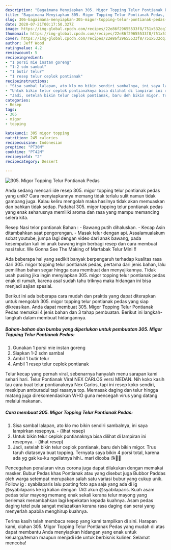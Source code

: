 ```yaml
---
description: "Bagaimana Menyiapkan 305. Migor Topping Telur Pontianak Pedas, Lezat Sekali"
title: "Bagaimana Menyiapkan 305. Migor Topping Telur Pontianak Pedas, Lezat Sekali"
slug: 306-bagaimana-menyiapkan-305-migor-topping-telur-pontianak-pedas-lezat-sekali
date: 2020-07-21T00:17:50.327Z
image: https://img-global.cpcdn.com/recipes/22e86f29655533f8/751x532cq70/305-migor-topping-telur-pontianak-pedas-foto-resep-utama.jpg
thumbnail: https://img-global.cpcdn.com/recipes/22e86f29655533f8/751x532cq70/305-migor-topping-telur-pontianak-pedas-foto-resep-utama.jpg
cover: https://img-global.cpcdn.com/recipes/22e86f29655533f8/751x532cq70/305-migor-topping-telur-pontianak-pedas-foto-resep-utama.jpg
author: Jeff Wood
ratingvalue: 4.2
reviewcount: 5
recipeingredient:
- "1 porsi mie instan goreng"
- "1-2 sdm sambal"
- "1 butir telur"
- "1 resep telur ceplok pontianak"
recipeinstructions:
- "Sisa sambal lalapan, ato klo mo bikin sendiri sambalnya, ini saya lampirkan resepnya.             (lihat resep)"
- "Untuk bikin telur ceplok pontianaknya bisa dilihat di lampiran ini resepnya.             (lihat resep)"
- "Jadi, setelah bikin telur ceplok pontianak, baru deh bikin migor. Trus taruh diatasnya buat topping. Ternyata saya bikin 4 porsi total, karena ada yg gak ku-ku ngeliatnya hihi.. mari dicoba 😘👌🏻"
categories:
- Resep
tags:
- 305
- migor
- topping

katakunci: 305 migor topping 
nutrition: 245 calories
recipecuisine: Indonesian
preptime: "PT30M"
cooktime: "PT42M"
recipeyield: "2"
recipecategory: Dessert

---
```



![305. Migor Topping Telur Pontianak Pedas](https://img-global.cpcdn.com/recipes/22e86f29655533f8/751x532cq70/305-migor-topping-telur-pontianak-pedas-foto-resep-utama.jpg)

Anda sedang mencari ide resep 305. migor topping telur pontianak pedas yang unik? Cara menyiapkannya memang tidak terlalu sulit namun tidak gampang juga. Kalau keliru mengolah maka hasilnya tidak akan memuaskan dan bahkan tidak sedap. Padahal 305. migor topping telur pontianak pedas yang enak seharusnya memiliki aroma dan rasa yang mampu memancing selera kita.

Resep Nasi telor pontianak Bahan : - Bawang putih dihaluskan. - Kecap Asin ditambahkan saat pengorengan. - Masak telur dengan api. Assalamualakum sobat youtube, jumpa lagi dengan video dari anak bawang, pada kesempatan kali ini anak bawang ingin berbagi resep dan cara membuat nasi telur. We Gonna See The Making of Martabak Telur Mini !!

Ada beberapa hal yang sedikit banyak berpengaruh terhadap kualitas rasa dari 305. migor topping telur pontianak pedas, pertama dari jenis bahan, lalu pemilihan bahan segar hingga cara membuat dan menyajikannya. Tidak usah pusing jika ingin menyiapkan 305. migor topping telur pontianak pedas enak di rumah, karena asal sudah tahu triknya maka hidangan ini bisa menjadi sajian spesial.


Berikut ini ada beberapa cara mudah dan praktis yang dapat diterapkan untuk mengolah 305. migor topping telur pontianak pedas yang siap dikreasikan. Anda dapat membuat 305. Migor Topping Telur Pontianak Pedas memakai 4 jenis bahan dan 3 tahap pembuatan. Berikut ini langkah-langkah dalam membuat hidangannya.

<!--inarticleads1-->

##### Bahan-bahan dan bumbu yang diperlukan untuk pembuatan 305. Migor Topping Telur Pontianak Pedas:

1. Gunakan 1 porsi mie instan goreng
1. Siapkan 1-2 sdm sambal
1. Ambil 1 butir telur
1. Ambil 1 resep telur ceplok pontianak


Telur kecap yang pernah viral, sebenarnya hanyalah menu sarapan kami sehari hari. Telur Pontianak Viral NEX CARLOS versi MEDAN. Nih koko kasih tau cara buat telur pontianaknya Nex Carlos, tapi ini resep koko sendiri, meskipun amburadul tapi rasanya top. Memasak daging dan telur hingga matang juga direkomendasikan WHO guna mencegah virus yang datang melalui makanan. 

<!--inarticleads2-->

##### Cara membuat 305. Migor Topping Telur Pontianak Pedas:

1. Sisa sambal lalapan, ato klo mo bikin sendiri sambalnya, ini saya lampirkan resepnya. -             (lihat resep)
1. Untuk bikin telur ceplok pontianaknya bisa dilihat di lampiran ini resepnya. -             (lihat resep)
1. Jadi, setelah bikin telur ceplok pontianak, baru deh bikin migor. Trus taruh diatasnya buat topping. Ternyata saya bikin 4 porsi total, karena ada yg gak ku-ku ngeliatnya hihi.. mari dicoba 😘👌🏻


Pencegahan penularan virus corona juga dapat dilakukan dengan memakai masker. Bubur Pedas khas Pontianak atau yang disebut juga Bubbor Paddas oleh warga setempat merupakan salah satu variasi bubur yang cukup unik. Follow ig : syabilaparis lalu posting foto apa saja yang ada di ig @syabilaparis ke ig kalian dengan TAG akun @syabilaparis. Kuah asam pedas telur mayong memang enak sekali kerana telur mayong yang berlemak menambahkan lagi kepekatan kepada kuahnya. Asam pedas daging tetel pula sangat melazatkan kerana rasa daging dan serai yang menyerlah apabila menghirup kuahnya. 

Terima kasih telah membaca resep yang kami tampilkan di sini. Harapan kami, olahan 305. Migor Topping Telur Pontianak Pedas yang mudah di atas dapat membantu Anda menyiapkan hidangan yang enak untuk keluarga/teman maupun menjadi ide untuk berbisnis kuliner. Selamat mencoba!
